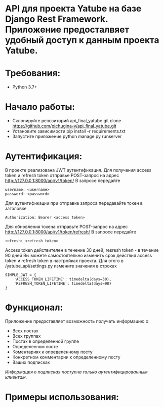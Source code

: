# API для проекта Yatube на базе Django Rest Framework. Приложение предосталвяет удобный доступ к данным проекта Yatube.

# Требования:
* Python 3.7+

# Начало работы:
* Склонируйте репозиторий api_final_yatube
git clone https://github.com/pichugina-v/api_final_yatube.git
* Установите зависимости
pip install -r requirements.txt
* Запустите приложение
python manage.py runserver

# Аутентификация:
В проекте реализована JWT аутентификация. Для получения access token и refresh token отправье POST-запрос на адрес http://127.0.0.1:8000/api/v1/token/
В запросе передайте 
```
username: <username> 
password: <password>
```

Для аутентификации при отправке запроса передавайте токен в заголовке 
```
Authorization: Bearer <access token>
```

Для обновления токена отправьте POST-запрос на адрес http://127.0.0.1:8000/api/v1/token/refresh/
В запросе передайте
```
refresh: <refresh token>
```

Access token действителен в течение 30 дней, resresh token - в течение 90 дней
Вы можете самостоятельно изменить срок действия access token и refresh token в настройках проекта. Для этого в /yatube_api/settings.py измените значения в строках
```
SIMPLE_JWT = {
    'ACCESS_TOKEN_LIFETIME': timedelta(days=30),
    'REFRESH_TOKEN_LIFETIME': timedelta(days=90)
}
```

# Функционал:
Приложение предоставляет возможность получать информацию о:
* Всех постах
* Всех группах
* Постах в определенной группе
* Определенном посте
* Коментариях к определенному посту
* Конкретном комментарии к определенному посту
* Ваших подписках

*Информация о подписках поступна только аутентифицированным клиентам.*

# Примеры использования:

